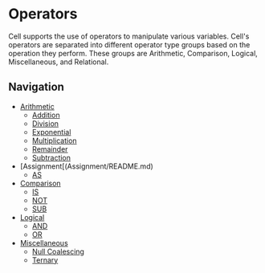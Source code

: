 Operators
===============
Cell supports the use of operators to manipulate various variables. Cell's operators are separated into different
operator type groups based on the operation they perform. These groups are Arithmetic, Comparison, Logical,
Miscellaneous, and Relational.

Navigation
---------------
- [Arithmetic](Arithmetic/README.md)
  - [Addition](Arithmetic/Addition.md)
  - [Division](Arithmetic/Division.md)
  - [Exponential](Arithmetic/Exponential.md)
  - [Multiplication](Arithmetic/Multiplication.md)
  - [Remainder](Arithmetic/Remainder.md)
  - [Subtraction](Arithmetic/Subtraction.md)
- [Assignment[(Assignment/README.md)
  - [AS](Assignment/AS.md)
- [Comparison](Comparison/README.md)
  - [IS](Comparison/IS.md)
  - [NOT](Comparison/NOT.md)
  - [SUB](Comparison/SUB.md)
- [Logical](Logical/README.md)
  - [AND](Logical/AND.md)
  - [OR](Logical/OR.md)
- [Miscellaneous](Miscellaneous/README.md)
  - [Null Coalescing](Miscellaneous/NullCoalescing.md)
  - [Ternary](Miscellaneous/Ternary.md)